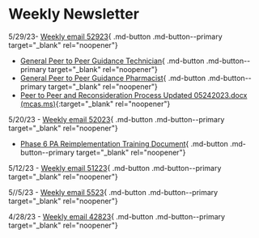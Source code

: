 # Weekly Newsletter


5/29/23- [Weekly email 52923](https://mygainwell-my.sharepoint.com/:w:/r/personal/christopher_nguyen_gainwelltechnologies_com/Documents/Evergreen/Emails/weeklyemail52723.docx?d=w5be03f9bfc1c4bf289edd1d70ea8caa1&csf=1&web=1&e=QpWaKo){ .md-button .md-button--primary target="_blank" rel="noopener"}

- [General Peer to Peer Guidance Technician](https://mygainwell-my.sharepoint.com/:w:/r/personal/christopher_nguyen_gainwelltechnologies_com/Documents/Evergreen/Emails/General%20Peer%20to%20Peer%20Guidance%20Technicians.docx?d=w7f2fa74e9e45423c94aa08d5ed874511&csf=1&web=1&e=DG5GbN){ .md-button .md-button--primary target="_blank" rel="noopener"}
- [General Peer to Peer Guidance Pharmacist](https://mygainwell-my.sharepoint.com/:w:/r/personal/christopher_nguyen_gainwelltechnologies_com/Documents/Evergreen/Emails/General%20Peer%20to%20Peer%20Guidance%20Pharmacists.docx?d=w74f27d02ebff4988a72b84e6aa665a01&csf=1&web=1&e=gbfXrT){ .md-button .md-button--primary target="_blank" rel="noopener"}
- [Peer to Peer and Reconsideration Process Updated 05242023.docx (mcas.ms)](https://mygainwell.sharepoint.com.mcas.ms/:w:/r/teams/OHSPBM/_layouts/15/doc2.aspx?sourcedoc=%7B45ca3683-3a81-4050-b775-ea8c41c2919d%7D&action=edit&wdLOR=c74711948-578A-475E-861D-8E6644350DB6&wdPid=708e016f&cid=9d70b240-f17f-45c4-a679-3dc30cf326f3){:target="_blank" rel="noopener"}

5/20/23 - [Weekly email 52023](https://mygainwell-my.sharepoint.com/:w:/r/personal/christopher_nguyen_gainwelltechnologies_com/Documents/Evergreen/Emails/weeklyemail52023.docx?d=w61bcac167f8b4ccaa8737c9054998fd3&csf=1&web=1&e=swmWds){ .md-button .md-button--primary target="_blank" rel="noopener"}

- [Phase 6 PA Reimplementation Training Document](https://mygainwell-my.sharepoint.com/:w:/r/personal/christopher_nguyen_gainwelltechnologies_com/Documents/Evergreen/Emails/Phase%206%20PA%20Reimplementation%20Training%20Document.docx?d=w2aa8413d79a84971968707675f974b6f&csf=1&web=1&e=COYhLq){ .md-button .md-button--primary target="_blank" rel="noopener"}


5/12/23 - [Weekly email 51223](https://mygainwell-my.sharepoint.com/:w:/r/personal/christopher_nguyen_gainwelltechnologies_com/Documents/Evergreen/Emails/weeklyemail51223.docx?d=w8f0f206902534d6294fa8d107faf417e&csf=1&web=1&e=Wg3ty2){ .md-button .md-button--primary target="_blank" rel="noopener"}


5//5/23 - [Weekly email 5523](https://mygainwell-my.sharepoint.com/:w:/r/personal/christopher_nguyen_gainwelltechnologies_com/Documents/Evergreen/Emails/weeklyemail5523.docx?d=wb82b852d43bb4e2ab22a580f44475c4e&csf=1&web=1&e=yUIvZJ){ .md-button .md-button--primary target="_blank" rel="noopener"}


4/28/23 - [Weekly email 42823](https://mygainwell-my.sharepoint.com/:w:/r/personal/christopher_nguyen_gainwelltechnologies_com/Documents/Evergreen/Emails/weeklyemail42823.docx?d=wc2d2297e447242f6a310e1aa4e002d2b&csf=1&web=1&e=C5U0os){ .md-button .md-button--primary target="_blank" rel="noopener"}
